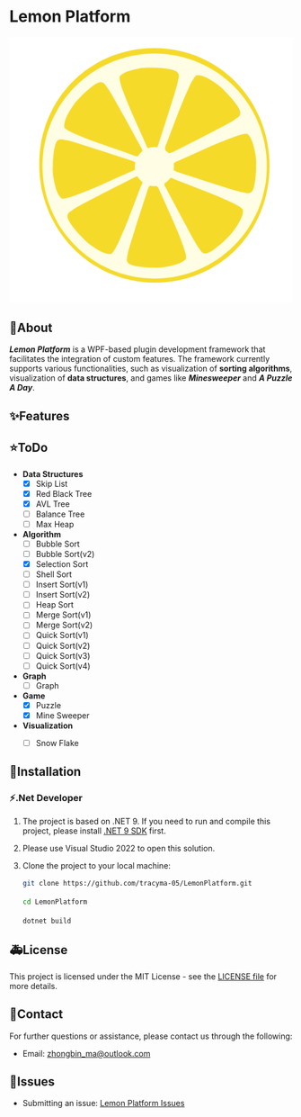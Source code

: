 # Lemon Platform
<div align="center">

![LOGO](LemonPlatform.Wpf/Resources/Images/lemon.png)

</div>

## :rocket:About
***Lemon Platform*** is a WPF-based plugin development framework that facilitates the integration of custom features. The framework currently supports various functionalities, such as visualization of **sorting algorithms**, visualization of **data structures**, and games like ***Minesweeper*** and ***A Puzzle A Day***.
## :sparkles:Features

## :star:ToDo
- **Data Structures**
	- [x] Skip List
	- [x] Red Black Tree
	- [x] AVL Tree
	- [ ] Balance Tree
	- [ ] Max Heap
	
- **Algorithm**
	- [ ] Bubble Sort
	- [ ] Bubble Sort(v2)
	- [x] Selection Sort
	- [ ] Shell Sort
	- [ ] Insert Sort(v1)
	- [ ] Insert Sort(v2)
	- [ ] Heap Sort
	- [ ] Merge Sort(v1)
	- [ ] Merge Sort(v2)
	- [ ] Quick Sort(v1)
	- [ ] Quick Sort(v2)
	- [ ] Quick Sort(v3)
	- [ ] Quick Sort(v4)
	
- **Graph**
	- [ ] Graph

- **Game**
	- [x] Puzzle
	- [x] Mine Sweeper

- **Visualization**
	- [ ] Snow Flake


## :memo:Installation
### :zap:.Net Developer
1. The project is based on .NET 9. If you need to run and compile this project, please install [.NET 9 SDK](https://dotnet.microsoft.com/en-us/download/dotnet/9.0) first.
2. Please use Visual Studio 2022 to open this solution.
3. Clone the project to your local machine:

    ```bash
    git clone https://github.com/tracyma-05/LemonPlatform.git

    cd LemonPlatform

    dotnet build
    ```
## :ambulance:License
This project is licensed under the MIT License - see the [LICENSE file](./LICENSE) for more details.

## :racehorse:Contact
For further questions or assistance, please contact us through the following:
- Email: [zhongbin_ma@outlook.com](mailto:zhongbin_ma@outlook.com)

## :bug:Issues
- Submitting an issue: [Lemon Platform Issues](https://github.com/tracyma-05/LemonPlatform/issues)